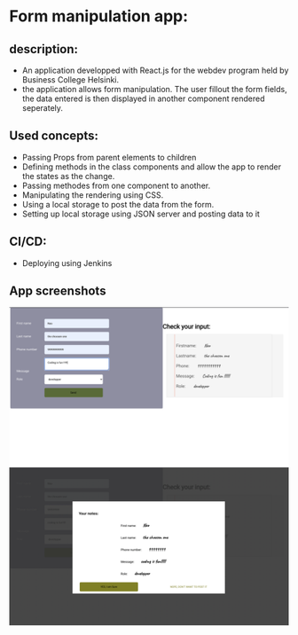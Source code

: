 # Form manipulation app:

## description:

- An application developped with React.js for the webdev program held by Business College Helsinki.
- the application allows form manipulation. The user fillout the form fields, the data entered is then displayed in another component rendered seperately.

## Used concepts:

- Passing Props from parent elements to children
- Defining methods in the class components and allow the app to render the states as the change.
- Passing methodes from one component to another.
- Manipulating the rendering using CSS.
- Using a local storage to post the data from the form.
- Setting up local storage using JSON server and posting data to it

## CI/CD:

- Deploying using Jenkins

## App screenshots

![screenshot for form](form-screenshot-1.png)
![screenshot-2 for form](form-screenshot-2.png)
